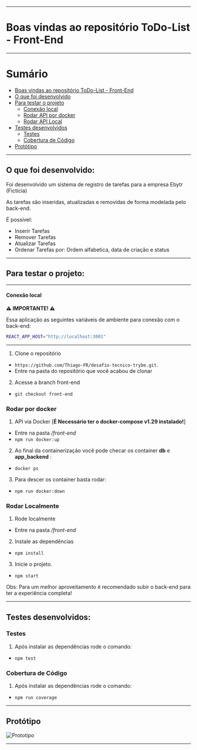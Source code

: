 
---

# Boas vindas ao repositório ToDo-List - Front-End <a name="boas-vindas-ao-repositório-todo-list"></a>

---

# Sumário

- [Boas vindas ao repositório ToDo-List - Front-End](#boas-vindas-ao-repositório-todo-list)
- [O que foi desenvolvido](#o-que-foi-desenvolvido)
- [Para testar o projeto](#testar-o-projeto)
  - [Conexão local](#conexao-local-front)
  - [Rodar API por docker](#via-docker)
  - [Rodar API Local](#via-local)
- [Testes desenvolvidos](#tdd)
  - [Testes](#tdd-1)
  - [Cobertura de Código](#coverage)
- [Protótipo](#prototipo)

---

## O que foi desenvolvido: <a name="o-que-foi-desenvolvido"></a>

  Foi desenvolvido um sistema de registro de tarefas para a empresa Ebytr (Fictícia)

  As tarefas são inseridas, atualizadas e removidas de forma modelada pelo back-end.

  É possível:
   - Inserir Tarefas
   - Remover Tarefas
   - Atualizar Tarefas
   - Ordenar Tarefas por: Ordem alfabetica, data de criação e status

---

## Para testar o projeto: <a name="testar-o-projeto"></a>

---

#### Conexão local <a name="conexao-local-front"></a>

**⚠️ IMPORTANTE! ⚠️**

Essa aplicação as seguintes variáveis de ambiente para conexão com o back-end:

```sh
REACT_APP_HOST="http://localhost:3001"
```

---

1. Clone o repositório
  * `https://github.com/Thiago-FR/desafio-tecnico-trybe.git`.
  * Entre na pasta do repositório que você acabou de clonar

2. Acesse a branch front-end
  * `git checkout front-end`

### Rodar por docker <a name="via-docker"></a>

1. API via Docker [**É Necessário ter o docker-compose v1.29 instalado!**]
  * Entre na pasta */front-end*
  * `npm run docker:up`

2. Ao final da containerização você pode checar os container **db** e **app_backend** :
  * `docker ps`

3. Para descer os container basta rodar:
  * `npm run docker:down`

### Rodar Localmente <a name="via-local"></a>

1. Rode localmente
  * Entre na pasta */front-end*

2. Instale as dependências
  * `npm install`

3. Inicie o projeto.
  * `npm start`

Obs: Para um melhor aproveitamento é recomendado subir o back-end para ter a experiência completa!

---

## Testes desenvolvidos: <a name="tdd"></a>

### Testes <a name="tdd-1"></a>

1. Após instalar as dependências rode o comando:
  * `npm test`

### Cobertura de Código <a name="coverage"></a>

1. Após instalar as dependências rode o comando:
  * `npm run coverage`

---

## Protótipo <a name="prototipo"></a>
![Prototipo]()

---
